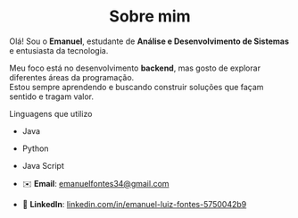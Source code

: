 <h1 align="center">Sobre mim</h1>

Olá! Sou o **Emanuel**, estudante de **Análise e Desenvolvimento de Sistemas** e entusiasta da tecnologia.

Meu foco está no desenvolvimento **backend**, mas gosto de explorar diferentes áreas da programação.  
Estou sempre aprendendo e buscando construir soluções que façam sentido e tragam valor.

Linguagens que utilizo

- Java   
- Python
- Java Script  

- ✉️ **Email**: [emanuelfontes34@gmail.com](mailto:emanuelfontes34@gmail.com)  
- 💼 **LinkedIn**: [linkedin.com/in/emanuel-luiz-fontes-5750042b9](https://www.linkedin.com/in/emanuel-luiz-fontes-5750042b9)
